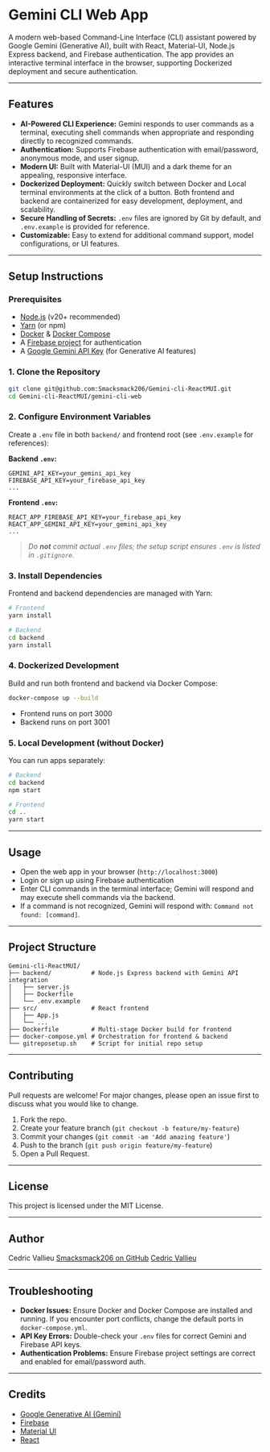 # Gemini CLI Web App

A modern web-based Command-Line Interface (CLI) assistant powered by Google Gemini (Generative AI), built with React, Material-UI, Node.js Express backend, and Firebase authentication. The app provides an interactive terminal interface in the browser, supporting Dockerized deployment and secure authentication.

---

## Features

- **AI-Powered CLI Experience:** Gemini responds to user commands as a terminal, executing shell commands when appropriate and responding directly to recognized commands.
- **Authentication:** Supports Firebase authentication with email/password, anonymous mode, and user signup.
- **Modern UI:** Built with Material-UI (MUI) and a dark theme for an appealing, responsive interface.
- **Dockerized Deployment:** Quickly switch between Docker and Local terminal environments at the click of a button. Both frontend and backend are containerized for easy development, deployment, and scalability.
- **Secure Handling of Secrets:** `.env` files are ignored by Git by default, and `.env.example` is provided for reference.
- **Customizable:** Easy to extend for additional command support, model configurations, or UI features.

---

## Setup Instructions

### Prerequisites

- [Node.js](https://nodejs.org/) (v20+ recommended)
- [Yarn](https://yarnpkg.com/) (or npm)
- [Docker](https://www.docker.com/) & [Docker Compose](https://docs.docker.com/compose/)
- A [Firebase project](https://firebase.google.com/) for authentication
- A [Google Gemini API Key](https://ai.google.dev/) (for Generative AI features)

### 1. Clone the Repository

```sh
git clone git@github.com:Smacksmack206/Gemini-cli-ReactMUI.git
cd Gemini-cli-ReactMUI/gemini-cli-web
```

### 2. Configure Environment Variables

Create a `.env` file in both `backend/` and frontend root (see `.env.example` for references):

**Backend `.env`:**
```
GEMINI_API_KEY=your_gemini_api_key
FIREBASE_API_KEY=your_firebase_api_key
...
```

**Frontend `.env`:**
```
REACT_APP_FIREBASE_API_KEY=your_firebase_api_key
REACT_APP_GEMINI_API_KEY=your_gemini_api_key
...
```

> _Do **not** commit actual `.env` files; the setup script ensures `.env` is listed in `.gitignore`._

### 3. Install Dependencies

Frontend and backend dependencies are managed with Yarn:

```sh
# Frontend
yarn install

# Backend
cd backend
yarn install
```

### 4. Dockerized Development

Build and run both frontend and backend via Docker Compose:

```sh
docker-compose up --build
```

- Frontend runs on port 3000
- Backend runs on port 3001

### 5. Local Development (without Docker)

You can run apps separately:

```sh
# Backend
cd backend
npm start

# Frontend
cd ..
yarn start
```

---

## Usage

- Open the web app in your browser (`http://localhost:3000`)
- Login or sign up using Firebase authentication
- Enter CLI commands in the terminal interface; Gemini will respond and may execute shell commands via the backend.
- If a command is not recognized, Gemini will respond with: `Command not found: [command]`.

---

## Project Structure

```
Gemini-cli-ReactMUI/
├── backend/           # Node.js Express backend with Gemini API integration
│   ├── server.js
│   ├── Dockerfile
│   └── .env.example
├── src/               # React frontend
│   ├── App.js
│   └── ...
├── Dockerfile         # Multi-stage Docker build for frontend
├── docker-compose.yml # Orchestration for frontend & backend
└── gitreposetup.sh    # Script for initial repo setup
```

---

## Contributing

Pull requests are welcome! For major changes, please open an issue first to discuss what you would like to change.

1. Fork the repo.
2. Create your feature branch (`git checkout -b feature/my-feature`)
3. Commit your changes (`git commit -am 'Add amazing feature'`)
4. Push to the branch (`git push origin feature/my-feature`)
5. Open a Pull Request.

---

## License

This project is licensed under the MIT License.

---

## Author

Cedric Vallieu
[Smacksmack206 on GitHub](https://github.com/Smacksmack206)
[Cedric Vallieu](https://www.linkedin.com/in/cedric-signifyd/)

---

## Troubleshooting

- **Docker Issues:** Ensure Docker and Docker Compose are installed and running. If you encounter port conflicts, change the default ports in `docker-compose.yml`.
- **API Key Errors:** Double-check your `.env` files for correct Gemini and Firebase API keys.
- **Authentication Problems:** Ensure Firebase project settings are correct and enabled for email/password auth.

---

## Credits

- [Google Generative AI (Gemini)](https://ai.google.dev/)
- [Firebase](https://firebase.google.com/)
- [Material UI](https://mui.com/)
- [React](https://react.dev/)
